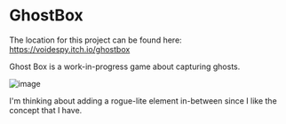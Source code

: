 # GhostBox
 
The location for this project can be found here:
https://voidespy.itch.io/ghostbox

Ghost Box is a work-in-progress game about capturing ghosts.

![image](https://user-images.githubusercontent.com/48234494/233802622-228b97b1-a49b-4627-8d9d-26c184d1141f.png)


I'm thinking about adding a rogue-lite element in-between since I like the concept that I have.
